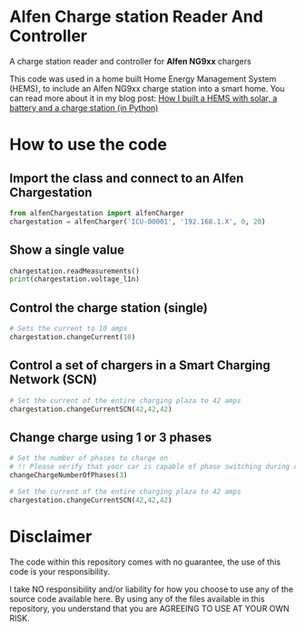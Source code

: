 # Alfen Charge station Reader And Controller
A charge station reader and controller for **Alfen NG9xx** chargers 

This code was used in a home built Home Energy Management System (HEMS), to include an Alfen NG9xx charge station into a smart home. You can read more about it in my blog post: [How I built a HEMS with solar, a battery and a charge station (in Python)](https://medium.com/@harmvandenbrink/how-i-built-a-hems-with-solar-a-battery-and-a-charge-station-in-python-d5b51e60fd1c?source=friends_link&sk=f5e9302a02ea29065c3f677ecf1b8ed8)

# How to use the code
## Import the class and connect to an Alfen Chargestation

```python
from alfenChargestation import alfenCharger
chargestation = alfenCharger('ICU-00001', '192.168.1.X', 0, 20)

```

## Show a single value

```python
chargestation.readMeasurements()
print(chargestation.voltage_l1n)
```

## Control the charge station (single)

```python
# Sets the current to 10 amps
chargestation.changeCurrent(10)
```

## Control a set of chargers in a Smart Charging Network (SCN)

```python
# Set the current of the entire charging plaza to 42 amps
chargestation.changeCurrentSCN(42,42,42)
```

## Change charge using 1 or 3 phases

```python
# Set the number of phases to charge on
# !! Please verify that your car is capable of phase switching during charging !!
changeChargeNumberOfPhases(3)
```

```python
# Set the current of the entire charging plaza to 42 amps
chargestation.changeCurrentSCN(42,42,42)
```

# Disclaimer

The code within this repository comes with no guarantee, the use of this code is your responsibility.

I take NO responsibility and/or liability for how you choose to use any of the source code available here. By using any of the files available in this repository, you understand that you are AGREEING TO USE AT YOUR OWN RISK.
